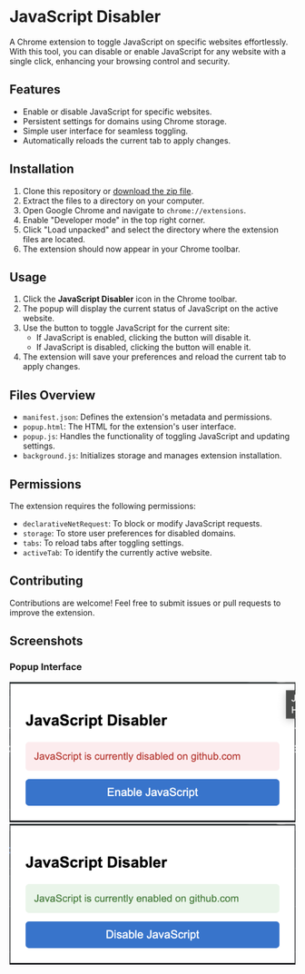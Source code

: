 # JavaScript Disabler

A Chrome extension to toggle JavaScript on specific websites effortlessly. With this tool, you can disable or enable JavaScript for any website with a single click, enhancing your browsing control and security.

## Features

- Enable or disable JavaScript for specific websites.
- Persistent settings for domains using Chrome storage.
- Simple user interface for seamless toggling.
- Automatically reloads the current tab to apply changes.

## Installation

1. Clone this repository or [download the zip file](https://github.com/YEGAPPAN-S/javascript-disabler).
2. Extract the files to a directory on your computer.
3. Open Google Chrome and navigate to `chrome://extensions`.
4. Enable "Developer mode" in the top right corner.
5. Click "Load unpacked" and select the directory where the extension files are located.
6. The extension should now appear in your Chrome toolbar.

## Usage

1. Click the **JavaScript Disabler** icon in the Chrome toolbar.
2. The popup will display the current status of JavaScript on the active website.
3. Use the button to toggle JavaScript for the current site:
   - If JavaScript is enabled, clicking the button will disable it.
   - If JavaScript is disabled, clicking the button will enable it.
4. The extension will save your preferences and reload the current tab to apply changes.

## Files Overview

- `manifest.json`: Defines the extension's metadata and permissions.
- `popup.html`: The HTML for the extension's user interface.
- `popup.js`: Handles the functionality of toggling JavaScript and updating settings.
- `background.js`: Initializes storage and manages extension installation.

## Permissions

The extension requires the following permissions:

- `declarativeNetRequest`: To block or modify JavaScript requests.
- `storage`: To store user preferences for disabled domains.
- `tabs`: To reload tabs after toggling settings.
- `activeTab`: To identify the currently active website.

## Contributing

Contributions are welcome! Feel free to submit issues or pull requests to improve the extension.

## Screenshots

### Popup Interface
![Popup Interface](disabled.png)
![Popup Interface](enabled.png)
